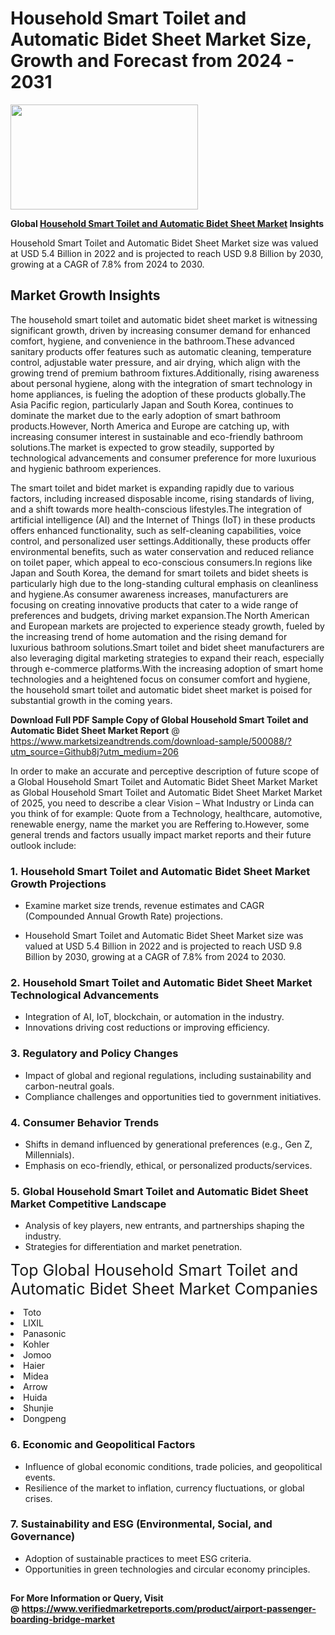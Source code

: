 <H1>Household Smart Toilet and Automatic Bidet Sheet Market Size, Growth and Forecast from 2024 - 2031</H1><img class="aligncenter size-medium wp-image-584254" src="https://thirdeyenews.in/wp-content/uploads/2024/09/Global-Market-Research-300x168.jpeg" alt="" width="300" height="168" /><p><strong>Global&nbsp;<a href="https://www.marketsizeandtrends.com/download-sample/500088/?utm_source=Github8j?utm_medium=206">Household Smart Toilet and Automatic Bidet Sheet Market</a> Insights</strong></p><p>Household Smart Toilet and Automatic Bidet Sheet Market size was valued at USD 5.4 Billion in 2022 and is projected to reach USD 9.8 Billion by 2030, growing at a CAGR of 7.8% from 2024 to 2030.</p><p><h2>Market Growth Insights</h2> <p>The household smart toilet and automatic bidet sheet market is witnessing significant growth, driven by increasing consumer demand for enhanced comfort, hygiene, and convenience in the bathroom.These advanced sanitary products offer features such as automatic cleaning, temperature control, adjustable water pressure, and air drying, which align with the growing trend of premium bathroom fixtures.Additionally, rising awareness about personal hygiene, along with the integration of smart technology in home appliances, is fueling the adoption of these products globally.The Asia Pacific region, particularly Japan and South Korea, continues to dominate the market due to the early adoption of smart bathroom products.However, North America and Europe are catching up, with increasing consumer interest in sustainable and eco-friendly bathroom solutions.The market is expected to grow steadily, supported by technological advancements and consumer preference for more luxurious and hygienic bathroom experiences.</p> <p>The smart toilet and bidet market is expanding rapidly due to various factors, including increased disposable income, rising standards of living, and a shift towards more health-conscious lifestyles.The integration of artificial intelligence (AI) and the Internet of Things (IoT) in these products offers enhanced functionality, such as self-cleaning capabilities, voice control, and personalized user settings.Additionally, these products offer environmental benefits, such as water conservation and reduced reliance on toilet paper, which appeal to eco-conscious consumers.In regions like Japan and South Korea, the demand for smart toilets and bidet sheets is particularly high due to the long-standing cultural emphasis on cleanliness and hygiene.As consumer awareness increases, manufacturers are focusing on creating innovative products that cater to a wide range of preferences and budgets, driving market expansion.The North American and European markets are projected to experience steady growth, fueled by the increasing trend of home automation and the rising demand for luxurious bathroom solutions.Smart toilet and bidet sheet manufacturers are also leveraging digital marketing strategies to expand their reach, especially through e-commerce platforms.With the increasing adoption of smart home technologies and a heightened focus on consumer comfort and hygiene, the household smart toilet and automatic bidet sheet market is poised for substantial growth in the coming years.</p> <p><span class=""><strong>Download Full PDF Sample Copy of Global Household Smart Toilet and Automatic Bidet Sheet Market Report</strong> @ <a href="https://www.marketsizeandtrends.com/download-sample/500088/?utm_source=Github8j?utm_medium=206" target="_blank">https://www.marketsizeandtrends.com/download-sample/500088/?utm_source=Github8j?utm_medium=206</a></span></p><p>In order to make an accurate and perceptive description of future scope of a Global&nbsp;Household Smart Toilet and Automatic Bidet Sheet Market Market as Global&nbsp;Household Smart Toilet and Automatic Bidet Sheet Market Market of 2025, you need to describe a clear Vision &ndash; What Industry or Linda can you think of for example: Quote from a Technology, healthcare, automotive, renewable energy, name the market you are Reffering to.However, some general trends and factors usually impact market reports and their future outlook include:</p><h3>1.&nbsp;<strong>Household Smart Toilet and Automatic Bidet Sheet Market Growth Projections</strong></h3><ul><li>Examine market size trends, revenue estimates and CAGR (Compounded Annual Growth Rate) projections.</li><li><p>Household Smart Toilet and Automatic Bidet Sheet Market size was valued at USD 5.4 Billion in 2022 and is projected to reach USD 9.8 Billion by 2030, growing at a CAGR of 7.8% from 2024 to 2030.</p></li></ul><h3>2.&nbsp;<strong>Household Smart Toilet and Automatic Bidet Sheet Market Technological Advancements</strong></h3><ul><li>Integration of AI, IoT, blockchain, or automation in the industry.</li><li>Innovations driving cost reductions or improving efficiency.</li></ul><h3>3.&nbsp;<strong>Regulatory and Policy Changes</strong></h3><ul><li>Impact of global and regional regulations, including sustainability and carbon-neutral goals.</li><li>Compliance challenges and opportunities tied to government initiatives.</li></ul><h3>4.&nbsp;<strong>Consumer Behavior Trends</strong></h3><ul><li>Shifts in demand influenced by generational preferences (e.g., Gen Z, Millennials).</li><li>Emphasis on eco-friendly, ethical, or personalized products/services.</li></ul><h3>5.&nbsp;<strong>Global Household Smart Toilet and Automatic Bidet Sheet Market Competitive Landscape</strong></h3><ul><li>Analysis of key players, new entrants, and partnerships shaping the industry.</li><li>Strategies for differentiation and market penetration.</li></ul><p data-pm-slice="1 1 []"><span style="color: inherit; font-family: inherit; font-size: 25px;">Top Global Household Smart Toilet and Automatic Bidet Sheet Market Companies</span></p><div class="" data-test-id=""><p><li>Toto</li><li> LIXIL</li><li> Panasonic</li><li> Kohler</li><li> Jomoo</li><li> Haier</li><li> Midea</li><li> Arrow</li><li> Huida</li><li> Shunjie</li><li> Dongpeng</li></p></div><h3>6.&nbsp;<strong>Economic and Geopolitical Factors</strong></h3><ul><li>Influence of global economic conditions, trade policies, and geopolitical events.</li><li>Resilience of the market to inflation, currency fluctuations, or global crises.</li></ul><h3>7.&nbsp;<strong>Sustainability and ESG (Environmental, Social, and Governance)</strong></h3><ul><li>Adoption of sustainable practices to meet ESG criteria.</li><li>Opportunities in green technologies and circular economy principles.</li></ul><h2><strong style="font-size: 14px;">For More Information or Query, Visit @&nbsp;</strong><a style="background-color: #ffffff; font-size: 14px;" href="https://www.marketsizeandtrends.com/report/household-smart-toilet-and-automatic-bidet-sheet-market/" target="_blank">https://www.verifiedmarketreports.com/product/airport-passenger-boarding-bridge-market</a></h2>